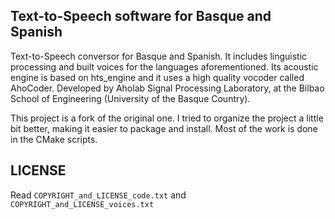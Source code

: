 Text-to-Speech software for Basque and Spanish
----------------------------------------------

Text-to-Speech conversor for Basque and Spanish. It includes linguistic
processing and built voices for the languages aforementioned. Its acoustic
engine is based on hts_engine and it uses a high quality vocoder called
AhoCoder. Developed by Aholab Signal Processing Laboratory, at the Bilbao
School of Engineering (University of the Basque Country).

This project is a fork of the original one. I tried to organize the project a
little bit better, making it easier to package and install. Most of the work is
done in the CMake scripts.

## LICENSE

Read `COPYRIGHT_and_LICENSE_code.txt` and `COPYRIGHT_and_LICENSE_voices.txt`
